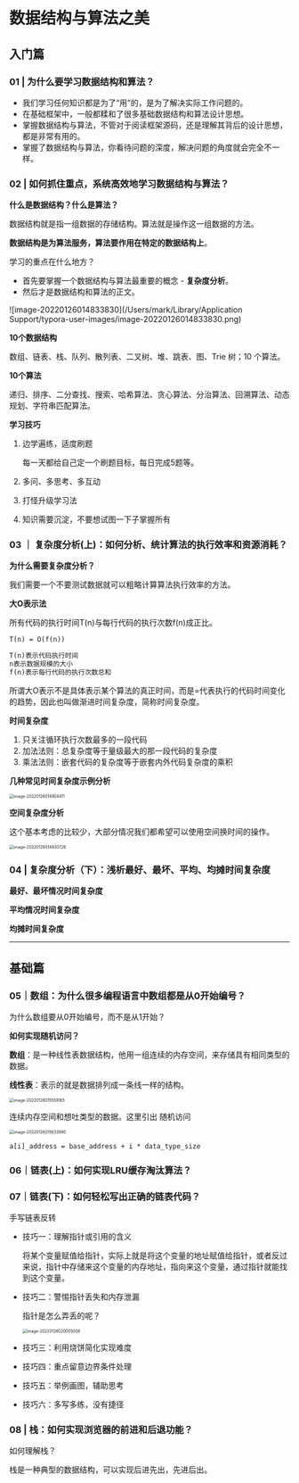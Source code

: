 # 数据结构与算法之美



## 入门篇

### 01 | 为什么要学习数据结构和算法？

- 我们学习任何知识都是为了“用”的，是为了解决实际工作问题的。
- 在基础框架中，一般都糅和了很多基础数据结构和算法设计思想。
- 掌握数据结构与算法，不管对于阅读框架源码，还是理解其背后的设计思想，都是非常有用的。
- 掌握了数据结构与算法，你看待问题的深度，解决问题的角度就会完全不一样。

### 02 | 如何抓住重点，系统高效地学习数据结构与算法？

**什么是数据结构？什么是算法？**

数据结构就是指一组数据的存储结构。算法就是操作这一组数据的方法。

**数据结构是为算法服务，算法要作用在特定的数据结构上**。

学习的重点在什么地方？

- 首先要掌握一个数据结构与算法最重要的概念 - **复杂度分析**。
- 然后才是数据结构和算法的正文。

![image-20220126014833830](/Users/mark/Library/Application Support/typora-user-images/image-20220126014833830.png)

**10个数据结构**

数组、链表、栈、队列、散列表、二叉树、堆、跳表、图、Trie 树；10 个算法。

**10个算法**

递归、排序、二分查找、搜索、哈希算法、贪心算法、分治算法、回溯算法、动态规划、字符串匹配算法。

**学习技巧**

1. 边学遍练，适度刷题

   每一天都给自己定一个刷题目标，每日完成5题等。

2. 多问、多思考、多互动

3. 打怪升级学习法

4. 知识需要沉淀，不要想试图一下子掌握所有

### 03 ｜ 复杂度分析(上)：如何分析、统计算法的执行效率和资源消耗？

**为什么需要复杂度分析？**

我们需要一个不要测试数据就可以粗略计算算法执行效率的方法。

**大O表示法**

所有代码的执行时间T(n)与每行代码的执行次数f(n)成正比。

```xml
T(n) = O(f(n))

T(n)表示代码执行时间
n表示数据规模的大小
f(n)表示每行代码的执行次数总和
```

所谓大O表示不是具体表示某个算法的真正时间，而是=代表执行的代码时间变化的趋势，因此也叫做渐进时间复杂度，简称时间复杂度。

**时间复杂度**

1. 只关注循环执行次数最多的一段代码
2. 加法法则：总复杂度等于量级最大的那一段代码的复杂度
3. 乘法法则：嵌套代码的复杂度等于嵌套内外代码复杂度的乘积

**几种常见时间复杂度示例分析**

<img src="/Users/mark/Library/Application Support/typora-user-images/image-20220126014904411.png" alt="image-20220126014904411" style="zoom:50%;" />

**空间复杂度分析**

这个基本考虑的比较少，大部分情况我们都希望可以使用空间换时间的操作。

<img src="/Users/mark/Library/Application Support/typora-user-images/image-20220126014930726.png" alt="image-20220126014930726" style="zoom:50%;" />

### 04 | 复杂度分析（下）：浅析最好、最坏、平均、均摊时间复杂度

**最好、最坏情况时间复杂度**

**平均情况时间复杂度**

**均摊时间复杂度**

***

## 基础篇

### 05｜数组：为什么很多编程语言中数组都是从0开始编号？

为什么数组要从0开始编号，而不是从1开始？

**如何实现随机访问？**

**数组**：是一种线性表数据结构，他用一组连续的内存空间，来存储具有相同类型的数据。

**线性表**：表示的就是数据排列成一条线一样的结构。

<img src="/Users/mark/Library/Application Support/typora-user-images/image-20220126015559165.png" alt="image-20220126015559165" style="zoom:50%;" />

连续内存空间和想吐类型的数据。这里引出 随机访问

<img src="/Users/mark/Library/Application Support/typora-user-images/image-20220126015633980.png" alt="image-20220126015633980" style="zoom:50%;" />

``a[i]_address = base_address + i * data_type_size``

### 06｜链表(上)：如何实现LRU缓存淘汰算法？



### 07｜链表(下)：如何轻松写出正确的链表代码？

手写链表反转

* 技巧一：理解指针或引用的含义

  将某个变量赋值给指针，实际上就是将这个变量的地址赋值给指针，或者反过来说，指针中存储来这个变量的内存地址，指向来这个变量，通过指针就能找到这个变量。

* 技巧二：警惕指针丢失和内存泄漏

  指针是怎么弄丢的呢？

  <img src="/Users/mark/Library/Application Support/typora-user-images/image-20220126020005008.png" alt="image-20220126020005008" style="zoom:50%;" />

* 技巧三：利用烧饼简化实现难度

* 技巧四：重点留意边界条件处理

* 技巧五：举例画图，辅助思考

* 技巧六：多写多练，没有捷径



### 08 | 栈：如何实现浏览器的前进和后退功能？

如何理解栈？

栈是一种典型的数据结构，可以实现后进先出，先进后出。